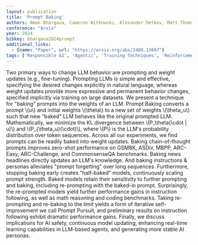 ```yaml
---
layout: publication
title: 'Prompt Baking'
authors: Aman Bhargava, Cameron Witkowski, Alexander Detkov, Matt Thomson
conference: "Arxiv"
year: 2024
bibkey: bhargava2024prompt
additional_links:
  - {name: "Paper", url: "https://arxiv.org/abs/2409.13697"}
tags: ['Responsible AI', 'Agentic', 'Training Techniques', 'Reinforcement Learning', 'Pretraining Methods', 'Fine-Tuning', 'Prompting']
---
```

Two primary ways to change LLM behavior are prompting and weight updates
(e.g., fine-tuning). Prompting LLMs is simple and effective, specifying the
desired changes explicitly in natural language, whereas weight updates provide
more expressive and permanent behavior changes, specified implicitly via
training on large datasets. We present a technique for "baking" prompts into
the weights of an LLM. Prompt Baking converts a prompt \\(u\\) and initial weights
\\(\theta\\) to a new set of weights \\(\theta_u\\) such that new "baked" LLM behaves
like the original prompted LLM. Mathematically, we minimize the KL divergence
between \\(P_\theta(\cdot | u)\\) and \\(P_\{\theta_u\}(\cdot)\\), where \\(P\\) is the LLM's
probability distribution over token sequences. Across all our experiments, we
find prompts can be readily baked into weight updates. Baking chain-of-thought
prompts improves zero-shot performance on GSM8K, ASDiv, MBPP, ARC-Easy,
ARC-Challenge, and CommonsenseQA benchmarks. Baking news headlines directly
updates an LLM's knowledge. And baking instructions & personas alleviates
"prompt forgetting" over long sequences. Furthermore, stopping baking early
creates "half-baked" models, continuously scaling prompt strength. Baked models
retain their sensitivity to further prompting and baking, including
re-prompting with the baked-in prompt. Surprisingly, the re-prompted models
yield further performance gains in instruction following, as well as math
reasoning and coding benchmarks. Taking re-prompting and re-baking to the limit
yields a form of iterative self-improvement we call Prompt Pursuit, and
preliminary results on instruction following exhibit dramatic performance
gains. Finally, we discuss implications for AI safety, continuous model
updating, enhancing real-time learning capabilities in LLM-based agents, and
generating more stable AI personas.
